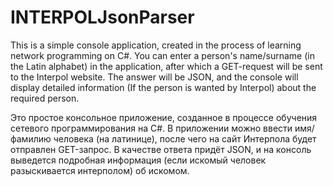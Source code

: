 # INTERPOLJsonParser

This is a simple console application, created in the process of learning network programming on C#. 
You can enter a person's name/surname (in the Latin alphabet) in the application, 
after which a GET-request will be sent to the Interpol website. 
The answer will be JSON, and the console will display detailed information 
(If the person is wanted by Interpol) about the required person.


Это простое консольное приложение, созданное в процессе обучения сетевого программирования на C#. 
В приложении можно ввести имя/фамилию человека (на латинице), 
после чего на сайт Интерпола будет отправлен GET-запрос. 
В качестве ответа придёт JSON, и на консоль выведется подробная информация 
(если искомый человек разыскивается интерполом) об искомом. 
